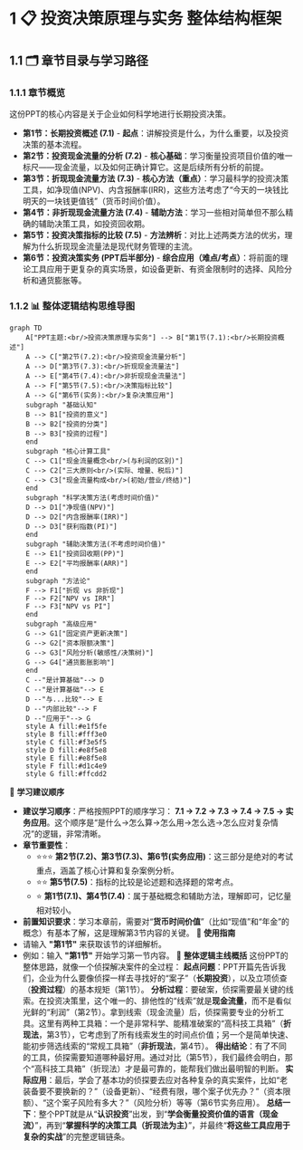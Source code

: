 # 1 📋 投资决策原理与实务 整体结构框架
## 1.1 🗂️ 章节目录与学习路径
### 1.1.1 章节概览
这份PPT的核心内容是关于企业如何科学地进行长期投资决策。
- **第1节：长期投资概述 (7.1)** - **起点**：讲解投资是什么，为什么重要，以及投资决策的基本流程。
- **第2节：投资现金流量的分析 (7.2)** - **核心基础**：学习衡量投资项目价值的唯一标尺——现金流量，以及如何正确计算它。这是后续所有分析的前提。
- **第3节：折现现金流量方法 (7.3)** - **核心方法（重点）**：学习最科学的投资决策工具，如净现值(NPV)、内含报酬率(IRR)，这些方法考虑了“今天的一块钱比明天的一块钱更值钱”（货币时间价值）。
- **第4节：非折现现金流量方法 (7.4)** - **辅助方法**：学习一些相对简单但不那么精确的辅助决策工具，如投资回收期。
- **第5节：投资决策指标的比较 (7.5)** - **方法辨析**：对比上述两类方法的优劣，理解为什么折现现金流量法是现代财务管理的主流。
- **第6节：投资决策实务 (PPT后半部分)** - **综合应用（难点/考点）**：将前面的理论工具应用于更复杂的真实场景，如设备更新、有资金限制时的选择、风险分析和通货膨胀等。
### 1.1.2 📊 整体逻辑结构思维导图
```mermaid
graph TD
    A["PPT主题:<br/>投资决策原理与实务"] --> B["第1节(7.1):<br/>长期投资概述"]
    A --> C["第2节(7.2):<br/>投资现金流量分析"]
    A --> D["第3节(7.3):<br/>折现现金流量法"]
    A --> E["第4节(7.4):<br/>非折现现金流量法"]
    A --> F["第5节(7.5):<br/>决策指标比较"]
    A --> G["第6节(实务):<br/>复杂决策应用"]
    subgraph "基础认知"
    B --> B1["投资的意义"]
    B --> B2["投资的分类"]
    B --> B3["投资的过程"]
    end
    subgraph "核心计算工具"
    C --> C1["现金流量概念<br/>(与利润的区别)"]
    C --> C2["三大原则<br/>(实际、增量、税后)"]
    C --> C3["现金流量构成<br/>(初始/营业/终结)"]
    end
    subgraph "科学决策方法(考虑时间价值)"
    D --> D1["净现值(NPV)"]
    D --> D2["内含报酬率(IRR)"]
    D --> D3["获利指数(PI)"]
    end
    subgraph "辅助决策方法(不考虑时间价值)"
    E --> E1["投资回收期(PP)"]
    E --> E2["平均报酬率(ARR)"]
    end
    subgraph "方法论"
    F --> F1["折现 vs 非折现"]
    F --> F2["NPV vs IRR"]
    F --> F3["NPV vs PI"]
    end
    subgraph "高级应用"
    G --> G1["固定资产更新决策"]
    G --> G2["资本限额决策"]
    G --> G3["风险分析(敏感性/决策树)"]
    G --> G4["通货膨胀影响"]
    end
    C --"是计算基础"--> D
    C --"是计算基础"--> E
    D --"与...比较"--> E
    D --"内部比较"--> F
    D --"应用于"--> G
    style A fill:#e1f5fe
    style B fill:#fff3e0
    style C fill:#f3e5f5
    style D fill:#e8f5e8
    style E fill:#e8f5e8
    style F fill:#d1c4e9
    style G fill:#ffcdd2
```
🎯 **学习建议顺序**
- **建议学习顺序**：严格按照PPT的顺序学习： **7.1 → 7.2 → 7.3 → 7.4 → 7.5 → 实务应用**。这个顺序是“是什么→怎么算→怎么用→怎么选→怎么应对复杂情况”的逻辑，非常清晰。
- **章节重要性**：
    - ⭐⭐⭐ **第2节(7.2)、第3节(7.3)、第6节(实务应用)**：这三部分是绝对的考试重点，涵盖了核心计算和复杂案例分析。
    - ⭐⭐ **第5节(7.5)**：指标的比较是论述题和选择题的常考点。
    - ⭐ **第1节(7.1)、第4节(7.4)**：属于基础概念和辅助方法，理解即可，记忆量相对较小。
- **前置知识要求**：学习本章前，需要对“**货币时间价值**”（比如“现值”和“年金”的概念）有基本了解，这是理解第3节内容的关键。
📝 **使用指南**
- 请输入 **"第1节"** 来获取该节的详细解析。
- 例如：输入 **"第1节"** 开始学习第一节内容。
🧵 **整体逻辑主线概括**
这份PPT的整体思路，就像一个侦探解决案件的全过程：
**起点问题**：PPT开篇先告诉我们，企业为什么要像侦探一样去寻找好的“案子”（**长期投资**），以及立项侦查（**投资过程**）的基本规矩（第1节）。
**分析过程**：要破案，侦探需要最关键的线索。在投资决策里，这个唯一的、排他性的“线索”就是**现金流量**，而不是看似光鲜的“利润”（第2节）。拿到线索（现金流量）后，侦探需要专业的分析工具。这里有两种工具箱：一个是非常科学、能精准破案的“高科技工具箱”（**折现法**，第3节），它考虑到了所有线索发生的时间点价值；另一个是简单快速、能初步筛选线索的“常规工具箱”（**非折现法**，第4节）。
**得出结论**：有了不同的工具，侦探需要知道哪种最好用。通过对比（第5节），我们最终会明白，那个“高科技工具箱”（折现法）才是最可靠的，能帮我们做出最明智的判断。
**实际应用**：最后，学会了基本功的侦探要去应对各种复杂的真实案件，比如“老装备要不要换新的？”（设备更新）、“经费有限，哪个案子优先办？”（资本限额）、“这个案子风险有多大？”（风险分析）等等（第6节实务应用）。
**总结一下**：整个PPT就是从“**认识投资**”出发，到“**学会衡量投资价值的语言（现金流）**”，再到“**掌握科学的决策工具（折现法为主）**”，并最终“**将这些工具应用于复杂的实战**”的完整逻辑链条。